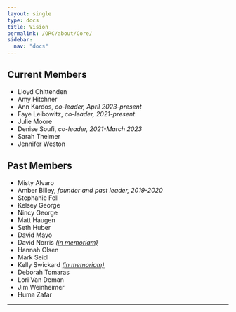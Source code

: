 ```yaml
---
layout: single
type: docs
title: Vision
permalink: /ORC/about/Core/
sidebar:
  nav: "docs"
---
```


## Current Members

* Lloyd Chittenden
* Amy Hitchner
* Ann Kardos, _co-leader, April 2023-present_
* Faye Leibowitz, _co-leader, 2021-present_
* Julie Moore
* Denise Soufi, _co-leader, 2021-March 2023_
* Sarah Theimer
* Jennifer Weston

## Past Members

* Misty Alvaro
* Amber Billey, _founder and past leader, 2019-2020_
* Stephanie Fell
* Kelsey George
* Nincy George
* Matt Haugen
* Seth Huber
* David Mayo
* David Norris _[(in memoriam)](https://library.stkate.edu/news/remembering-david-norris?fbclid=IwAR0l3huAyb8CLnKW8HrKlyb2VGPaotuaJL46CqSKvrijsExbekpw3GgUj6Q)_
* Hannah Olsen
* Mark Seidl
* Kelly Swickard _[(in memoriam)](https://www.randledablefuneralhome.com/obituaries/Kelly-Swickard-2/#!/Obituary)_
* Deborah Tomaras
* Lori Van Deman
* Jim Weinheimer
* Huma Zafar

---
